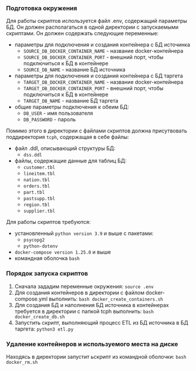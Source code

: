 ### Подготовка окружения
Для работы скриптов используется файл .env, содержащий параметры БД. Он должен располагаться в одной директории с запускаемыми скриптами. Он должен содержать следующие переменные:
- параметры для подключения и создания контейнера с БД источинка
  - `SOURCE_DB_DOCKER_CONTAINER_NAME` - название docker-контейнера
  - `SOURCE_DB_DOCKER_CONTAINER_PORT` - внешний порт, чтобы подключиться к БД в контейнере 
  - `SOURCE_DB_NAME` - название БД источника
- параметры для подключения и создания контейнера с БД таргета
  - `TARGET_DB_DOCKER_CONTAINER_NAME` - название docker-контейнера 
  - `TARGET_DB_DOCKER_CONTAINER_PORT` - внешний порт, чтобы подключиться к БД в контейнере 
  - `TARGET_DB_NAME` - название БД таргета
- общие параметры подключения к обеим БД:
  - `DB_USER` - имя пользователя
  - `DB_PASSWORD` - пароль

Помимо этого в директории с файлами скриптов должна присутвовать поддиректория ```tcph```, содержащая в себе файлы:
- файл .ddl, описывающий структуры БД:
  - `dss.ddl` 
- файлы, содержащие данные для таблиц БД:
  - `customer.tbl`
  - `lineitem.tbl`
  - `nation.tbl`
  - `orders.tbl`
  - `part.tbl`
  - `pastsupp.tbl`
  - `region.tbl`
  - `supplier.tbl`
  
Для работы скриптов требуются:
 * установленный `python version 3.9` и выше с пакетами:
   * `psycopg2` 
   * `python-dotenv`
 * `docker-compose version 1.25.0` и выше
 * командная оболочка `bash`

### Порядок запуска скриптов
1. Сначала зададим переменные окружения: `source .env`
2. Для создания контейнеров в директории с файлом docker-compose.yml выполнить: `bash docker_create_containers.sh`
3. Для создания БД и наполнения БД источника в контейнерах требуется в директории с папкой tcph выполнить: `bash docker_create_db.sh`
4. Запустить скрипт, выполняющий процесс ETL из БД источника в БД таргета: `python3 etl.py` 

### Удаление контейнеров и используемого места на диске
Находясь в директории запустит ьскрипт из командной оболочки: `bash docker_rm.sh`